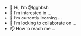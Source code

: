 - 👋 Hi, I’m @Igghbsh
- 👀 I’m interested in ...
- 🌱 I’m currently learning ...
- 💞️ I’m looking to collaborate on ...
- 📫 How to reach me ...

<!---
Igghbsh/Igghbsh is a ✨ special ✨ repository because its `README.md` (this file) appears on your GitHub profile.
You can click the Preview link to take a look at your changes.
--->
